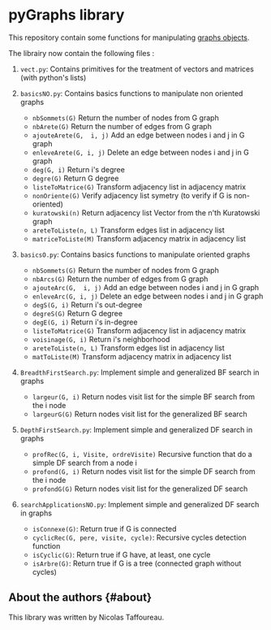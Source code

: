 # pyGraphs library

This repository contain some functions for manipulating [graphs objects](https://en.wikipedia.org/wiki/Graph_(discrete_mathematics)). 

The librairy now contain the following files :

1. `vect.py`: Contains primitives for the treatment of vectors and matrices (with python's lists)

2. `basicsNO.py`: Contains basics functions to manipulate non oriented graphs
   - `nbSommets(G)` Return the number of nodes from G graph
   - `nbArete(G)` Return the number of edges from G graph
   - `ajouteArete(G,  i, j)` Add an edge between nodes i and j in G graph
   - `enleveArete(G, i, j)` Delete an edge between nodes i and j in G graph
   - `deg(G, i)` Return i's degree
   - `degre(G)` Return G degree
   - `listeToMatrice(G)` Transform adjacency list in adjacency matrix
   - `nonOriente(G)` Verify adjacency list symetry (to verify if G is non-oriented)
   - `kuratowski(n)` Return adjacency list Vector from the n'th Kuratowski graph
   - `areteToListe(n, L)` Transform edges list in adjacency list
   - `matriceToListe(M)` Transform adjacency matrix in adjacency list

3. `basicsO.py`: Contains basics functions to manipulate oriented graphs 
   - `nbSommets(G)` Return the number of nodes from G graph
   - `nbArcs(G)` Return the number of edges from G graph
   - `ajouteArc(G,  i, j)` Add an edge between nodes i and j in G graph
   - `enleveArc(G, i, j)` Delete an edge between nodes i and j in G graph
   - `degS(G, i)` Return i's out-degree
   - `degreS(G)` Return G degree
   - `degE(G, i)` Return i's in-degree
   - `listeToMatrice(G)` Transform adjacency list in adjacency matrix
   - `voisinage(G, i)` Return i's neighborhood 
   - `areteToListe(n, L)` Transform edges list in adjacency list
   - `matToListe(M)` Transform adjacency matrix in adjacency list

4. `BreadthFirstSearch.py`: Implement simple and generalized BF search in graphs
   - `largeur(G, i)` Return nodes visit list for the simple BF search from the i node
   - `largeurG(G)` Return nodes visit list for the generalized BF search

5. `DepthFirstSearch.py`: Implement simple and generalized DF search in graphs
   - `profRec(G, i, Visite, ordreVisite)` Recursive function that do a simple DF search from a node i
   - `profond(G, i)` Return nodes visit list for the simple DF search from the i node
   - `profondG(G)` Return nodes visit list for the generalized DF search
   
6. `searchApplicationsNO.py`: Implement simple and generalized DF search in graphs 
   - `isConnexe(G)`: Return true if G is connected
   - `cyclicRec(G, pere, visite, cycle)`: Recursive cycles detection function
   - `isCyclic(G)`: Return true if G have, at least, one cycle
   - `isArbre(G)`: Return true if G is a tree (connected graph without cycles)


About the authors                                                  {#about}
-----------------

This library was written by Nicolas Taffoureau.
